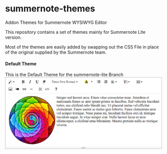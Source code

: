 # summernote-themes
Addon Themes for Summernote WYSIWYG Editor

This repository contains a set of themes mainly for Summernote Lite version.

Most of the themes are easily added by swapping out the CSS File in place of the original supplied by the Summernote team.

#### Default Theme
This is the Default Theme for the summernote-lite Branch
![summernote-lite-default](default/summernote-lite-default.png)
